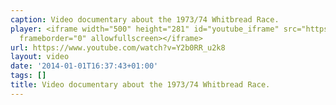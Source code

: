 ```yaml
---
caption: Video documentary about the 1973/74 Whitbread Race.
player: <iframe width="500" height="281" id="youtube_iframe" src="https://www.youtube.com/embed/Y2b0RR_u2k8?feature=oembed&amp;enablejsapi=1&amp;origin=https://safe.txmblr.com&amp;wmode=opaque"
  frameborder="0" allowfullscreen></iframe>
url: https://www.youtube.com/watch?v=Y2b0RR_u2k8
layout: video
date: '2014-01-01T16:37:43+01:00'
tags: []
title: Video documentary about the 1973/74 Whitbread Race.
---
```

